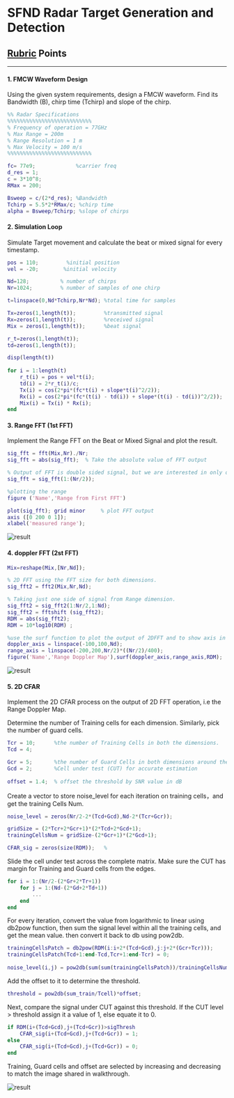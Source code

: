 # SFND Radar Target Generation and Detection
## [Rubric](https://review.udacity.com/#!/rubrics/2548/view) Points
---
#### 1. FMCW Waveform Design
Using the given system requirements, design a FMCW waveform. Find its Bandwidth (B), chirp time (Tchirp) and slope of the chirp.

```Matlab
%% Radar Specifications 
%%%%%%%%%%%%%%%%%%%%%%%%%%%
% Frequency of operation = 77GHz
% Max Range = 200m
% Range Resolution = 1 m
% Max Velocity = 100 m/s
%%%%%%%%%%%%%%%%%%%%%%%%%%%

fc= 77e9;             %carrier freq
d_res = 1;
c = 3*10^8;
RMax = 200;

Bsweep = c/(2*d_res); %Bandwidth
Tchirp = 5.5*2*RMax/c; %chirp time
alpha = Bsweep/Tchirp; %slope of chirps
```

#### 2. Simulation Loop
Simulate Target movement and calculate the beat or mixed signal for every timestamp.

```Matlab
pos = 110;         %initial position 
vel = -20;        %initial velocity

Nd=128;          % number of chirps
Nr=1024;         % number of samples of one chirp

t=linspace(0,Nd*Tchirp,Nr*Nd); %total time for samples

Tx=zeros(1,length(t));         %transmitted signal
Rx=zeros(1,length(t));         %received signal
Mix = zeros(1,length(t));      %beat signal

r_t=zeros(1,length(t));
td=zeros(1,length(t));

disp(length(t))
 
for i = 1:length(t)         
    r_t(i) = pos + vel*t(i);
    td(i) = 2*r_t(i)/c; 
    Tx(i) = cos(2*pi*(fc*t(i) + slope*t(i)^2/2));
    Rx(i) = cos(2*pi*(fc*(t(i) - td(i)) + slope*(t(i) - td(i))^2/2));
    Mix(i) = Tx(i) * Rx(i);
end
```

#### 3. Range FFT (1st FFT)

Implement the Range FFT on the Beat or Mixed Signal and plot the result.

```Matlab
sig_fft = fft(Mix,Nr)./Nr;
sig_fft = abs(sig_fft);  % Take the absolute value of FFT output

% Output of FFT is double sided signal, but we are interested in only one side of the spectrum.Hence we throw out half of the samples.
sig_fft = sig_fft(1:(Nr/2));

%plotting the range
figure ('Name','Range from First FFT')

plot(sig_fft); grid minor     % plot FFT output 
axis ([0 200 0 1]);
xlabel('measured range');
```
![result](https://github.com/fabioabdon/Radar_Target_Generation_And_Detection/blob/main/img/range_FFT.png)

#### 4. doppler FFT (2st FFT)

```Matlab
Mix=reshape(Mix,[Nr,Nd]);

% 2D FFT using the FFT size for both dimensions.
sig_fft2 = fft2(Mix,Nr,Nd);

% Taking just one side of signal from Range dimension.
sig_fft2 = sig_fft2(1:Nr/2,1:Nd);
sig_fft2 = fftshift (sig_fft2);
RDM = abs(sig_fft2);
RDM = 10*log10(RDM) ;

%use the surf function to plot the output of 2DFFT and to show axis in both dimensions
doppler_axis = linspace(-100,100,Nd);
range_axis = linspace(-200,200,Nr/2)*((Nr/2)/400);
figure('Name','Range Doppler Map'),surf(doppler_axis,range_axis,RDM);
```
![result](https://github.com/fabioabdon/Radar_Target_Generation_And_Detection/blob/main/img/2D_FFT.PNG)

#### 5. 2D CFAR
Implement the 2D CFAR process on the output of 2D FFT operation, i.e the Range Doppler Map.

Determine the number of Training cells for each dimension. Similarly, pick the number of guard cells.

```Matlab
Tcr = 10;      %the number of Training Cells in both the dimensions.
Tcd = 4;

Gcr = 5;       %the number of Guard Cells in both dimensions around the 
Gcd = 2;       %Cell under test (CUT) for accurate estimation
      
offset = 1.4;  % offset the threshold by SNR value in dB
```

Create a vector to store noise_level for each iteration on training cells，and  get the training Cells Num.

```Matlab
noise_level = zeros(Nr/2-2*(Tcd+Gcd),Nd-2*(Tcr+Gcr));

gridSize = (2*Tcr+2*Gcr+1)*(2*Tcd+2*Gcd+1);
trainingCellsNum = gridSize-(2*Gcr+1)*(2*Gcd+1);   

CFAR_sig = zeros(size(RDM));   %
```

Slide the cell under test across the complete matrix. Make sure the CUT has margin for Training and Guard cells from the edges.

```Matlab
for i = 1:(Nr/2-(2*Gr+2*Tr+1))
    for j = 1:(Nd-(2*Gd+2*Td+1))
        ...
    end
end
```

For every iteration,  convert the value from logarithmic to linear using db2pow function, then sum the signal level within all the training cells, and get the mean value. then convert it back to db using pow2db.

```Matlab
trainingCellsPatch = db2pow(RDM(i:i+2*(Tcd+Gcd),j:j+2*(Gcr+Tcr)));
trainingCellsPatch(Tcd+1:end-Tcd,Tcr+1:end-Tcr) = 0;
        
noise_level(i,j) = pow2db(sum(sum(trainingCellsPatch))/trainingCellsNum);
```

Add the offset to it to determine the threshold.

```Matlab
threshold = pow2db(sum_train/Tcell)*offset;
```

Next, compare the signal under CUT against this threshold.
If the CUT level > threshold assign it a value of 1, else equate it to 0.

```Matlab
if RDM(i+(Tcd+Gcd),j+(Tcd+Gcr))>sigThresh
    CFAR_sig(i+(Tcd+Gcd),j+(Tcd+Gcr)) = 1;
else
    CFAR_sig(i+(Tcd+Gcd),j+(Tcd+Gcr)) = 0;
end
```

Training, Guard cells and offset are selected by increasing and decreasing to match the image shared in walkthrough.


![result](https://github.com/fabioabdon/Radar_Target_Generation_And_Detection/blob/main/img/CA_CFAR.PNG)
